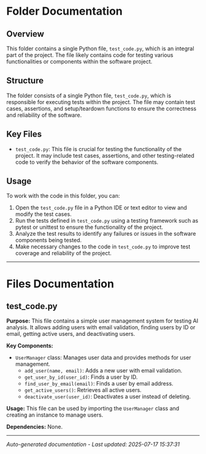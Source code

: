 # Folder Documentation

## Overview
This folder contains a single Python file, `test_code.py`, which is an integral part of the project. The file likely contains code for testing various functionalities or components within the software project.

## Structure
The folder consists of a single Python file, `test_code.py`, which is responsible for executing tests within the project. The file may contain test cases, assertions, and setup/teardown functions to ensure the correctness and reliability of the software.

## Key Files
- `test_code.py`: This file is crucial for testing the functionality of the project. It may include test cases, assertions, and other testing-related code to verify the behavior of the software components.

## Usage
To work with the code in this folder, you can:
1. Open the `test_code.py` file in a Python IDE or text editor to view and modify the test cases.
2. Run the tests defined in `test_code.py` using a testing framework such as pytest or unittest to ensure the functionality of the project.
3. Analyze the test results to identify any failures or issues in the software components being tested.
4. Make necessary changes to the code in `test_code.py` to improve test coverage and reliability of the project.

---

# Files Documentation

## test_code.py

**Purpose:** This file contains a simple user management system for testing AI analysis. It allows adding users with email validation, finding users by ID or email, getting active users, and deactivating users.

**Key Components:**
- `UserManager` class: Manages user data and provides methods for user management.
  - `add_user(name, email)`: Adds a new user with email validation.
  - `get_user_by_id(user_id)`: Finds a user by ID.
  - `find_user_by_email(email)`: Finds a user by email address.
  - `get_active_users()`: Retrieves all active users.
  - `deactivate_user(user_id)`: Deactivates a user instead of deleting.

**Usage:** This file can be used by importing the `UserManager` class and creating an instance to manage users.

**Dependencies:** None.

---
*Auto-generated documentation - Last updated: 2025-07-17 15:37:31*
